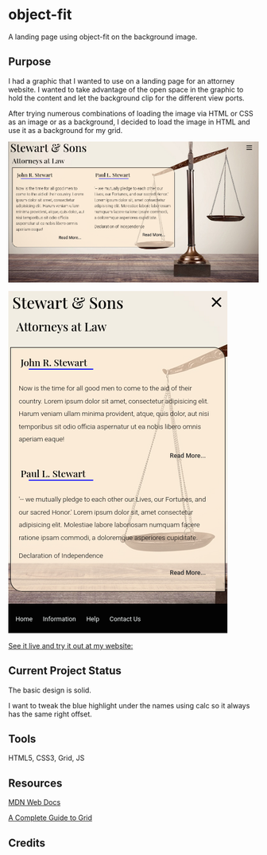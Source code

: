 
# object-fit

A landing page using object-fit on the background image.  

## Purpose

I had a graphic that I wanted to use on a landing page for an attorney website. 
I wanted to take advantage of the open space in the graphic to hold the content
and let the background clip for the different view ports.  

After trying numerous combinations of loading the image via HTML or CSS as an
image or as a background, I decided to load the image in HTML and use it as a 
background for my grid.  

![Screen Cap Large](/inc/img/ScnCapDemoAttorneyWebSite_large.png)

![Screen Cap Small](/inc/img/ScnCapDemoAttorneyWebSite_small.png)

[See it live and try it out at my website: ](https://demolaw.markrobbinscoder.com)

## Current Project Status

The basic design is solid.

I want to tweak the blue highlight under the names using calc so it always 
has the same right offset.

## Tools

HTML5, CSS3, Grid, JS  

## Resources

[MDN Web Docs](https://developer.mozilla.org/en-US/)  

[A Complete Guide to Grid](https://css-tricks.com/snippets/css/complete-guide-grid/)  

## Credits


